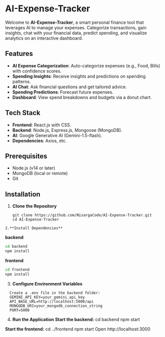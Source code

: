 # AI-Expense-Tracker

Welcome to **AI-Expense-Tracker**, a smart personal finance tool that leverages AI to manage your expenses. Categorize transactions, gain insights, chat with your financial data, predict spending, and visualize analytics on an interactive dashboard.

## Features
- **AI Expense Categorization**: Auto-categorize expenses (e.g., Food, Bills) with confidence scores.
- **Spending Insights**: Receive insights and predictions on spending patterns.
- **AI Chat**: Ask financial questions and get tailored advice.
- **Spending Predictions**: Forecast future expenses.
- **Dashboard**: View spend breakdowns and budgets via a donut chart.

## Tech Stack
- **Frontend**: React.js with CSS.
- **Backend**: Node.js, Express.js, Mongoose (MongoDB).
- **AI**: Google Generative AI (Gemini-1.5-flash).
- **Dependencies**: Axios, etc.

## Prerequisites
- Node.js (v14 or later)
- MongoDB (local or remote)
- Git

## Installation

1. **Clone the Repository**
   ```bash:disable-run
   git clone https://github.com/NisargaCode/AI-Expense-Tracker.git
   cd AI-Expense-Tracker
```
2.**Install Dependencies**

```
**backend**
```bash
cd backend
npm install
```
**frontend**
```bash
cd frontend
npm install
```
3. **Configure Environment Variables**
```
  Create a .env file in the backend folder:
  GEMINI_API_KEY=your_gemini_api_key
  API_BASE_URL=http://localhost:5000/api
  MONGODB_URI=your_mongodb_connection_string
  PORT=5000
```
4. **Run the Application**
   **Start the backend:**
   cd backend
   npm start

  **Start the frontend:**
   cd ../frontend
   npm start
Open http://localhost:3000






